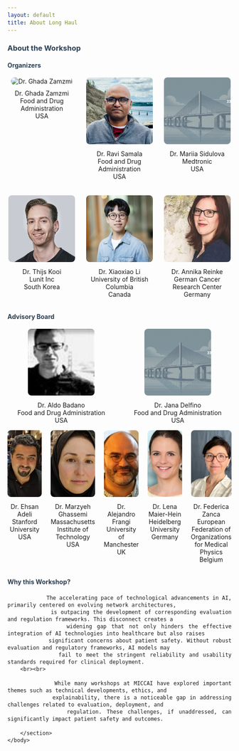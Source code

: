 ```yaml
---
layout: default
title: About Long Haul
---
```


<div class="post" style="text-align: justify;">
    <h3 class="pageTitle" style="color: #2c3e50;">About the Workshop </h3>
    <body>
        <section>
            <h4 class="pageTitle" style="color: #2c3e50;">Organizers</h4>
            <div class="organizers">
                <!-- First Row: 4 Images -->
                <div class="row">
                    <div class="organizer">
                        <img src="assets/picturesforwebsite/Ghada.jpg" alt="Dr. Ghada Zamzmi">
                        <p>Dr. Ghada Zamzmi <br>Food and Drug Administration <br>  USA</p>
                    </div>
                    <div class="organizer">
                        <img src="assets/img/picturesforwebsite/Ravi.jpg" alt="Dr. Ravi Samala">
                        <p>Dr. Ravi Samala <br>Food and Drug Administration <br> USA</p>
                    </div>
                    <div class="organizer">
                        <img src="assets/img/touring.jpg" alt="Dr. Mariia Sidulova">
                        <p>Dr. Mariia Sidulova <br> Medtronic <br>  USA</p>
                    </div>
                </div>
                <!-- Second Row: 3 Images -->
                <div class="row">
                    <div class="organizer">
                        <img src="assets/img/picturesforwebsite/Thijs.jpg" alt="Dr. Thijs Kooi">
                        <p>Dr. Thijs Kooi <br>  Lunit Inc <br> South Korea</p>
                    </div>
                    <div class="organizer">
                        <img src="assets/img/picturesforwebsite/Xiaoxiao.jpg" alt="Dr. Xiaoxiao Li">
                        <p>Dr. Xiaoxiao Li <br> University of British Columbia <br> Canada</p>
                    </div>
                    <div class="organizer">
                        <img src="assets/img/picturesforwebsite/Annika.jpg" alt="Dr. Annika Reinke">
                        <p>Dr. Annika Reinke <br>  German Cancer Research Center <br>  Germany</p>
                    </div>
                </div>
            </div>
        </section>
        <!-- Other Sections -->
        <section>
            <h4 class="pageTitle" style="color: #2c3e50;">Advisory Board</h4>
            <div class="row">
                    <div class="organizer">
                        <img src="/assets/img/picturesforwebsite/Aldo.jpg" alt="Dr. Aldo Badano">
                        <p>Dr. Aldo Badano <br> Food and Drug Administration <br> USA</p>
                    </div>
                    <div class="organizer">
                        <img src="/assets/img/touring.jpg" alt="Jana Delfino">
                        <p>Dr. Jana Delfino <br> Food and Drug Administration <br> USA </p>
                    </div>
                </div>
                    <div class="row">
                    <div class="organizer">
                        <img src="/assets/img/picturesforwebsite/Ehsan.jpg" alt="Ehsan Adeli">
                        <p>Dr. Ehsan Adeli <br>  Stanford University <br>  USA</p>
                    </div>
                    <div class="organizer">
                        <img src="/assets/img/picturesforwebsite/Marzyeh.jpg" alt="Marzyeh Ghassemi">
                        <p>Dr. Marzyeh Ghassemi <br>Massachusetts Institute of Technology <br> USA</p>
                    </div>
                    <div class="organizer">
                        <img src="/assets/img/picturesforwebsite/Alejandro.jpg" alt="Alejandro Frangi">
                        <p>Dr. Alejandro Frangi  <br> University of Manchester <br> UK</p>
                    </div>
                    <div class="organizer">
                        <img src="/assets/img/picturesforwebsite/Lena.jpg" alt="Lena Maier-Hein">
                        <p>Dr. Lena Maier-Hein <br> Heidelberg University <br> Germany</p>
                    </div>
                    <div class="organizer">
                        <img src="/assets/img/picturesforwebsite/Federica.jpg" alt="Federica Zanca">
                        <p>Dr. Federica Zanca <br> European Federation of Organizations for Medical Physics <br> Belgium</p>
                    </div>
                </div>
        </section>
        <section>
            <h4 class="pageTitle" style="color: #2c3e50;">Why this Workshop?</h4>
            
                The accelerating pace of technological advancements in AI, primarily centered on evolving network architectures, 
                is outpacing the development of corresponding evaluation and regulation frameworks. This disconnect creates a 
                widening gap that not only hinders the effective integration of AI technologies into healthcare but also raises 
                significant concerns about patient safety. Without robust evaluation and regulatory frameworks, AI models may 
                fail to meet the stringent reliability and usability standards required for clinical deployment. 
        <br><br>
        
                While many workshops at MICCAI have explored important themes such as technical developments, ethics, and 
                explainability, there is a noticeable gap in addressing challenges related to evaluation, deployment, and 
                regulation. These challenges, if unaddressed, can significantly impact patient safety and outcomes.
          
        </section>
    </body>
</div>

<style>
    .organizers {
        display: flex;
        flex-wrap: wrap;
        justify-content: center;
        gap: 20px;
    }
    .row {
        display: flex;
        justify-content: center;
        width: 100%;
        gap: 20px;
    }
    .organizer {
        text-align: center;
        flex: 1 1 calc(25% - 20px); /* For 4 items per row */
    }
    .row:nth-child(2) .organizer {
        flex: 1 1 calc(33.33% - 20px); /* For 3 items per row */
    }
    .organizer img {
        width: 150px; /* Uniform width */
        height: 150px; /* Uniform height */
        object-fit: cover; /* Ensures consistent scaling */
        border-radius: 8px; /* Optional: Rounded corners */
    }
    .organizer p {
        margin-top: 10px;
        font-size: 14px;
    }
</style>

<!-- 

<style>
    .organizers {
        display: flex;
        flex-direction: column; /* Stack rows vertically */
        gap: 20px; /* Space between rows */
    }
    .row {
        display: flex;
        justify-content: space-evenly; /* Equal spacing between items in a row */
        width: 100%;
        gap: 20px;
    }
    .organizer {
        text-align: center;
    }
    .organizer img {
        width: 150px; /* Uniform width */
        height: 150px; /* Uniform height */
        object-fit: cover; /* Ensures consistent scaling */
        border-radius: 8px; /* Optional: Rounded corners */
    }
    .organizer p {
        margin-top: 10px;
        font-size: 14px;
    }
</style> -->